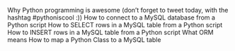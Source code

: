 Why Python programming is awesome (don’t forget to tweet today, with the hashtag #pythoniscool :))
How to connect to a MySQL database from a Python script
How to SELECT rows in a MySQL table from a Python script
How to INSERT rows in a MySQL table from a Python script
What ORM means
How to map a Python Class to a MySQL table